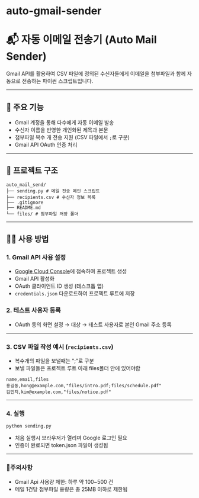 # auto-gmail-sender

# 📬 자동 이메일 전송기 (Auto Mail Sender)

Gmail API를 활용하여 CSV 파일에 정의된 수신자들에게 이메일을 첨부파일과 함께 자동으로 전송하는 파이썬 스크립트입니다.

---

## 🚀 주요 기능

- Gmail 계정을 통해 다수에게 자동 이메일 발송
- 수신자 이름을 반영한 개인화된 제목과 본문
- 첨부파일 복수 개 전송 지원 (CSV 파일에서 `;`로 구분)
- Gmail API OAuth 인증 처리

---

## 📁 프로젝트 구조

```
auto_mail_send/
├── sending.py # 메일 전송 메인 스크립트
├── recipients.csv # 수신자 정보 목록
├── .gitignore
├── README.md
└── files/ # 첨부파일 저장 폴더
```

---

## 🧑‍💻 사용 방법

### 1. Gmail API 사용 설정

- [Google Cloud Console](https://console.cloud.google.com/)에 접속하여 프로젝트 생성
- Gmail API 활성화
- OAuth 클라이언트 ID 생성 (데스크톱 앱)
- `credentials.json` 다운로드하여 프로젝트 루트에 저장

### 2. 테스트 사용자 등록

- OAuth 동의 화면 설정 → 대상 → 테스트 사용자로 본인 Gmail 주소 등록

---

### 3. CSV 파일 작성 예시 (`recipients.csv`)

- 복수개의 파일을 보낼때는 ";"로 구분
- 보낼 파일들은 프로젝트 루트 아래 files폴더 안에 있어야함

```csv
name,email,files
홍길동,hong@example.com,"files/intro.pdf;files/schedule.pdf"
김민지,kim@example.com,"files/notice.pdf"

```

---

### 4. 실행

```
python sending.py
```

- 처음 실행시 브라우저가 열리며 Google 로그인 필요
- 인증이 완료되면 token.json 파일이 생성됨

---

### 📌주의사항

- Gmail Api 사용량 제한: 하루 약 100~500 건
- 메일 1건당 첨부파일 용량은 총 25MB 이하로 제한됨
